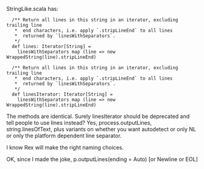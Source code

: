 StringLike.scala has:
```
  /** Return all lines in this string in an iterator, excluding trailing line
   *  end characters, i.e. apply `.stripLineEnd` to all lines
   *  returned by `linesWithSeparators`.
   */
  def lines: Iterator[String] = 
    linesWithSeparators map (line => new WrappedString(line).stripLineEnd)

  /** Return all lines in this string in an iterator, excluding trailing line
   *  end characters, i.e. apply `.stripLineEnd` to all lines
   *  returned by `linesWithSeparators`.
   */
  def linesIterator: Iterator[String] = 
    linesWithSeparators map (line => new WrappedString(line).stripLineEnd)
```

The methods are identical. Surely linesIterator should be deprecated and tell people to use lines instead?
Yes, process.outputLines, string.linesOfText, plus variants on whether you want autodetect or only NL or only the platform dependent line separator.

I know Rex will make the right naming choices.

OK, since I made the joke, p.outputLines(ending = Auto) [or Newline or EOL]
